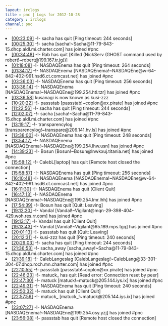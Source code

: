 ```yaml
---
layout: irclogs
title : pnc | Logs for 2012-10-28
category : irclogs
channel: pnc
---
```

<li class="logitem"><a href="#00:23:09" name="00:23:09" class="time">[00:23:09]</a> -!- <span class="quit">sacha</span> has quit [Ping timeout: 244 seconds] </li>
<li class="logitem"><a href="#00:25:30" name="00:25:30" class="time">[00:25:30]</a> -!- <span class="join">sacha</span> [sacha!~Sacha@11-79-843-15.dhcp.aldl.mi.charter.com] has joined #pnc </li>
<li class="logitem"><a href="#00:34:48" name="00:34:48" class="time">[00:34:48]</a> -!- <span class="quit">Rab</span> has quit [Killed (NickServ (GHOST command used by robert!~robert@199.167.tr.jg))] </li>
<li class="logitem"><a href="#01:18:08" name="01:18:08" class="time">[01:18:08]</a> -!- <span class="quit">NASDAQEnema</span> has quit [Ping timeout: 264 seconds] </li>
<li class="logitem"><a href="#01:34:17" name="01:34:17" class="time">[01:34:17]</a> -!- <span class="join">NASDAQEnema</span> [NASDAQEnema!~NASDAQEne@w-64-842-402-991.hsd6.ct.comcast.net] has joined #pnc </li>
<li class="logitem"><a href="#03:36:03" name="03:36:03" class="time">[03:36:03]</a> -!- <span class="quit">NASDAQEnema</span> has quit [Ping timeout: 256 seconds] </li>
<li class="logitem"><a href="#03:36:14" name="03:36:14" class="time">[03:36:14]</a> -!- <span class="join">NASDAQEnema</span> [NASDAQEnema!~NASDAQEne@199.254.htl.tzr] has joined #pnc </li>
<li class="logitem"><a href="#03:36:58" name="03:36:58" class="time">[03:36:58]</a> <span class="nick">kusanagi</span> is now known as <span class="nick">kusi-zzz</span> </li>
<li class="logitem"><a href="#10:20:22" name="10:20:22" class="time">[10:20:22]</a> -!- <span class="join">passstab</span> [passstab!~coplon@xx.pirate] has joined #pnc </li>
<li class="logitem"><a href="#11:22:56" name="11:22:56" class="time">[11:22:56]</a> -!- <span class="quit">sacha</span> has quit [Ping timeout: 244 seconds] </li>
<li class="logitem"><a href="#12:02:07" name="12:02:07" class="time">[12:02:07]</a> -!- <span class="join">sacha</span> [sacha!~Sacha@11-79-843-15.dhcp.aldl.mi.charter.com] has joined #pnc </li>
<li class="logitem"><a href="#13:19:17" name="13:19:17" class="time">[13:19:17]</a> -!- <span class="join">transparencylog</span> [transparencylog!~transpare@209.141.hv.ls] has joined #pnc </li>
<li class="logitem"><a href="#13:38:00" name="13:38:00" class="time">[13:38:00]</a> -!- <span class="quit">NASDAQEnema</span> has quit [Ping timeout: 248 seconds] </li>
<li class="logitem"><a href="#13:54:17" name="13:54:17" class="time">[13:54:17]</a> -!- <span class="join">NASDAQEnema</span> [NASDAQEnema!~NASDAQEne@199.254.lhw.usn] has joined #pnc </li>
<li class="logitem"><a href="#14:39:23" name="14:39:23" class="time">[14:39:23]</a> -!- <span class="join">Bosun</span> [Bosun!~Bosun@lnwkxuj.titania.net] has joined #pnc </li>
<li class="logitem"><a href="#15:58:12" name="15:58:12" class="time">[15:58:12]</a> -!- <span class="quit">CalebL[laptop]</span> has quit [Remote host closed the connection] </li>
<li class="logitem"><a href="#15:58:57" name="15:58:57" class="time">[15:58:57]</a> -!- <span class="quit">NASDAQEnema</span> has quit [Ping timeout: 256 seconds] </li>
<li class="logitem"><a href="#16:10:48" name="16:10:48" class="time">[16:10:48]</a> -!- <span class="join">NASDAQEnema</span> [NASDAQEnema!~NASDAQEne@w-64-842-402-991.hsd6.ct.comcast.net] has joined #pnc </li>
<li class="logitem"><a href="#16:11:30" name="16:11:30" class="time">[16:11:30]</a> -!- <span class="quit">NASDAQEnema</span> has quit [Client Quit] </li>
<li class="logitem"><a href="#16:47:13" name="16:47:13" class="time">[16:47:13]</a> -!- <span class="join">NASDAQEnema</span> [NASDAQEnema!~NASDAQEne@199.254.lmr.lhh] has joined #pnc </li>
<li class="logitem"><a href="#17:54:39" name="17:54:39" class="time">[17:54:39]</a> -!- <span class="quit">Bosun</span> has quit [Quit: Leaving] </li>
<li class="logitem"><a href="#19:12:20" name="19:12:20" class="time">[19:12:20]</a> -!- <span class="join">Vandal</span> [Vandal!~Vigilant@mqn-29-398-404-429.woh.res.rr.com] has joined #pnc </li>
<li class="logitem"><a href="#19:13:17" name="19:13:17" class="time">[19:13:17]</a> -!- <span class="quit">Vandal</span> has quit [Client Quit] </li>
<li class="logitem"><a href="#19:13:43" name="19:13:43" class="time">[19:13:43]</a> -!- <span class="join">Vandal</span> [Vandal!~Vigilant@65.189.mps.tgq] has joined #pnc </li>
<li class="logitem"><a href="#20:01:13" name="20:01:13" class="time">[20:01:13]</a> -!- <span class="quit">passstab</span> has quit [Quit: Leaving] </li>
<li class="logitem"><a href="#20:12:31" name="20:12:31" class="time">[20:12:31]</a> -!- <span class="quit">kusi-zzz</span> has quit [Ping timeout: 240 seconds] </li>
<li class="logitem"><a href="#20:29:03" name="20:29:03" class="time">[20:29:03]</a> -!- <span class="quit">sacha</span> has quit [Ping timeout: 244 seconds] </li>
<li class="logitem"><a href="#21:36:53" name="21:36:53" class="time">[21:36:53]</a> -!- <span class="join">sacha_away</span> [sacha_away!~Sacha@11-79-843-15.dhcp.aldl.mi.charter.com] has joined #pnc </li>
<li class="logitem"><a href="#21:39:18" name="21:39:18" class="time">[21:39:18]</a> -!- <span class="join">CalebLangeslag</span> [CalebLangeslag!~CalebLang@33-301-304-07.dhcp.roch.mn.charter.com] has joined #pnc </li>
<li class="logitem"><a href="#22:10:55" name="22:10:55" class="time">[22:10:55]</a> -!- <span class="join">passstab</span> [passstab!~coplon@xx.pirate] has joined #pnc </li>
<li class="logitem"><a href="#22:46:23" name="22:46:23" class="time">[22:46:23]</a> -!- <span class="quit">matuck_</span> has quit [Read error: Connection reset by peer] </li>
<li class="logitem"><a href="#22:47:30" name="22:47:30" class="time">[22:47:30]</a> -!- <span class="join">matuck</span> [matuck!~matuck@205.144.iys.ix] has joined #pnc </li>
<li class="logitem"><a href="#22:49:31" name="22:49:31" class="time">[22:49:31]</a> -!- <span class="quit">NASDAQEnema</span> has quit [Ping timeout: 240 seconds] </li>
<li class="logitem"><a href="#22:50:32" name="22:50:32" class="time">[22:50:32]</a> -!- <span class="quit">matuck</span> has quit [Client Quit] </li>
<li class="logitem"><a href="#22:57:56" name="22:57:56" class="time">[22:57:56]</a> -!- <span class="join">matuck_</span> [matuck_!~matuck@205.144.iys.ix] has joined #pnc </li>
<li class="logitem"><a href="#23:07:27" name="23:07:27" class="time">[23:07:27]</a> -!- <span class="join">NASDAQEnema</span> [NASDAQEnema!~NASDAQEne@199.254.osy.yzj] has joined #pnc </li>
<li class="logitem"><a href="#23:56:08" name="23:56:08" class="time">[23:56:08]</a> -!- <span class="quit">passstab</span> has quit [Remote host closed the connection] </li>


